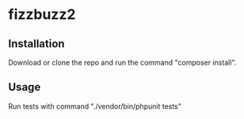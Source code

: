 # fizzbuzz2

## Installation

Download or clone the repo and run the command "composer install".

## Usage

Run tests with command "./vendor/bin/phpunit tests"
